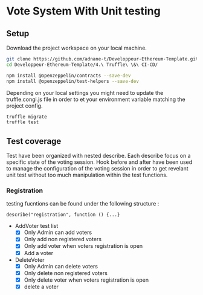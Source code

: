 # Vote System With Unit testing

## Setup

Download the project workspace on your local machine.

```bash
git clone https://github.com/adnane-t/Developpeur-Ethereum-Template.git
cd Developpeur-Ethereum-Template/4.\ Truffle\ \&\ CI-CD/
```

```bash
npm install @openzeppelin/contracts --save-dev
npm install @openzeppelin/test-helpers --save-dev
```

Depending on your local settings you might need to update the truffle.congi.js file in order to et your environment variable matching the project config.

```bash
truffle migrate
truffle test
```

## Test coverage

Test have been organized with nested describe. Each describe focus on a specific state of the voting session.
Hook before and after have been used to manage the configuration of the voting session in order to get revelant unit test without too much manipulation within the test functions.

### Registration

testing fucntions can be found under the following structure :

```JS
describe("registration", function () {...}
```

- AddVoter test list
  - [x] Only Admin can add voters
  - [x] Only add non registered voters
  - [x] Only add voter when voters registration is open
  - [x] Add a voter
- DeleteVoter
  - [x] Only Admin can delete voters
  - [x] Only delete non registered voters
  - [x] Only delete voter when voters registration is open
  - [x] delete a voter

```

```
